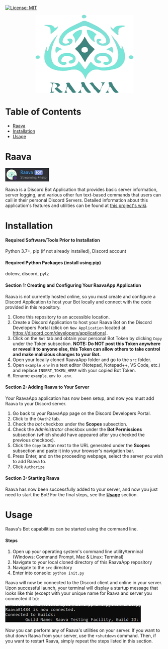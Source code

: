 [![License: MIT](https://img.shields.io/badge/License-MIT-yellow.svg)](https://opensource.org/licenses/MIT)

<p align="center">
    <img src="images/raavaLogoNoBG.png" height="250" width="312.5">
</p>

# Table of Contents
* [Raava](#raava)
* [Installation](#installation)
* [Usage](#usage)

<a name="raava"/>

# Raava
<p>
    <img src="images/raavaOnline.jpg">
</p>

Raava is a Discord Bot Application that provides basic server information, server logging, and various other fun text-based commands that users can call in their personal Discord Servers. Detailed information about this application's features and utilities can be found at <a href="https://github.com/kosamson/RaavaApp/wiki">this project's wiki</a>.

<a name="installation"/>

# Installation
#### Required Software/Tools Prior to Installation 
Python 3.7+, pip (if not already installed), Discord account

#### Required Python Packages (install using pip) 
dotenv, discord, pytz 

#### Section 1: Creating and Configuring Your RaavaApp Application
Raava is not currently hosted online, so you must create and configure a Discord Application to host your Bot locally and connect with the code provided in this repository.

1. Clone this repository to an accessible location.
2. Create a Discord Application to host your Raava Bot on the Discord Developers Portal (click on `New Application` located at: https://discord.com/developers/applications).
3. Click on the `Bot` tab and obtain your personal Bot Token by clicking `Copy` under the Token subsection.
    **NOTE: Do NOT post this Token anywhere or reveal it to anyone else, this Token can allow others to take control and make malicious changes to your Bot.**
4. Open your locally cloned RaavaApp folder and go to the `src` folder.
5. Open `example.env` in a text editor (Notepad, Notepad++, VS Code, etc.) and replace `INSERT_TOKEN_HERE` with your copied Bot Token.
6. Rename `example.env` to `.env`.

#### Section 2: Adding Raava to Your Server
Your RaavaApp application has now been setup, and now you must add Raava to your Discord server.

1. Go back to your RaavaApp page on the Discord Developers Portal.
2. Click to the `OAuth2` tab.
3. Check the *bot* checkbox under the **Scopes** subsection.
4. Check the *Administrator* checkbox under the **Bot Permissions** subsection (which should have appeared after you checked the previous checkbox).
5. Click the `Copy` button next to the URL generated under the **Scopes** subsection and paste it into your browser's navigation bar.  
6. Press Enter, and on the proceeding webpage, select the server you wish to add Raava to.
7. Click `Authorize` 

#### Section 3: Starting Raava
Raava has now been successfully added to your server, and now you just need to start the Bot! For the final steps, see the <a href="#usage">**Usage**</a> section.

<a name="usage"/>

# Usage
Raava's Bot capabilities can be started using the command line.

#### Steps
1. Open up your operating system's command line utility/terminal (Windows: Command Prompt, Mac & Linux: Terminal)
2. Navigate to your local cloned directory of this RaavaApp repository
3. Navigate to the `src` directory
4. Enter into console: `python init.py`

Raava will now be connected to the Discord client and online in your server. Upon successful launch, your terminal will display a startup message that looks like this (except with your unique name for Raava and server you connected it to):

<p>
    <img src="images/raavaStartup.jpg">
</p>

Now you can perform any of Raava's utilities on your server. If you want to shut down Raava from your server, use the `+shutdown` command. Then, if you want to restart Raava, simply repeat the steps listed in this section.

